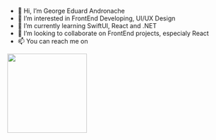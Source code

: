 - 👋 Hi, I’m George Eduard Andronache
- 👀 I’m interested in FrontEnd Developing, UI/UX Design
- 🌱 I’m currently learning SwiftUI, React and .NET
- 💞️ I’m looking to collaborate on FrontEnd projects, especialy React
- 📫 You can reach me on 



<img height="180em" src="https://github-readme-stats.vercel.app/api?username=neutralfusion&show_icons=true&hide_border=true&&count_private=true&include_all_commits=true" />

<!---
neutralfusion/neutralfusion is a ✨ special ✨ repository because its `README.md` (this file) appears on your GitHub profile.
You can click the Preview link to take a look at your changes.
--->
